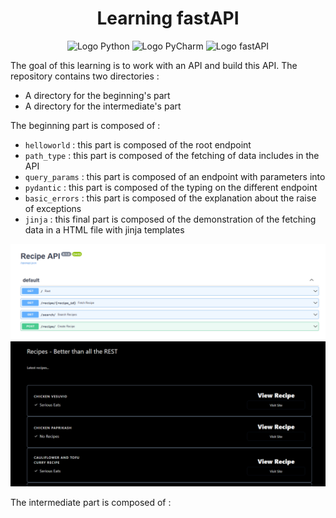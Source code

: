 <h1 align="center">Learning fastAPI</h1>

<p align="center">
    <img src="https://img.shields.io/badge/Figma-F24E1E?style=for-the-badge&logo=figma&logoColor=white" alt="Logo Python">
    <img src="https://img.shields.io/badge/Figma-F24E1E?style=for-the-badge&logo=figma&logoColor=white" alt="Logo PyCharm">
    <img src="https://img.shields.io/badge/Figma-F24E1E?style=for-the-badge&logo=figma&logoColor=white" alt="Logo fastAPI">
</p>

The goal of this learning is to work with an API and build this API. The repository contains two directories :
- A directory for the beginning's part
- A directory for the intermediate's part

The beginning part is composed of :
- `helloworld` : this part is composed of the root endpoint
- `path_type` : this part is composed of the fetching of data includes in the API
- `query_params` : this part is composed of an endpoint with parameters into
- `pydantic` : this part is composed of the typing on the different endpoint
- `basic_errors` : this part is composed of the explanation about the raise of exceptions
- `jinja` : this final part is composed of the demonstration of the fetching data in a HTML file with jinja templates

![](./img/endpoints.png)
![](./img/jinja.png)

The intermediate part is composed of : 
